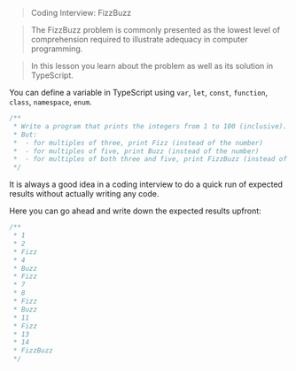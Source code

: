> Coding Interview: FizzBuzz

> The FizzBuzz problem is commonly presented as the lowest level of comprehension required to illustrate adequacy in computer programming.

> In this lesson you learn about the problem as well as its solution in TypeScript.

You can define a variable in TypeScript using `var`, `let`, `const`, `function`, `class`, `namespace`, `enum`.

```js
/**
 * Write a program that prints the integers from 1 to 100 (inclusive).
 * But:
 *  - for multiples of three, print Fizz (instead of the number)
 *  - for multiples of five, print Buzz (instead of the number)
 *  - for multiples of both three and five, print FizzBuzz (instead of the number)
 */
```
It is always a good idea in a coding interview to do a quick run of expected results without actually writing any code.

Here you can go ahead and write down the expected results upfront:

```js
/**
 * 1
 * 2
 * Fizz
 * 4
 * Buzz
 * Fizz
 * 7
 * 8
 * Fizz
 * Buzz
 * 11
 * Fizz
 * 13
 * 14
 * FizzBuzz
 */
```
